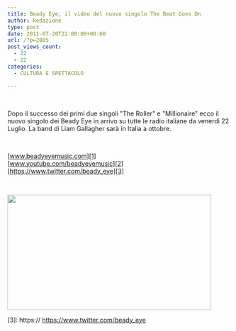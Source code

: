 ```yaml
---
title: Beady Eye, il video del nuovo singolo The Beat Goes On
author: Redazione
type: post
date: 2011-07-20T22:00:00+00:00
url: /?p=2805
post_views_count:
  - 22
  - 22
categories:
  - CULTURA E SPETTACOLO

---
```

&nbsp;



Dopo il successo dei primi due singoli "The Roller" e "Millionaire" ecco il nuovo singolo dei Beady Eye in arrivo su tutte le radio italiane da venerd&igrave; 22 Luglio. La band di Liam Gallagher sar&agrave; in Italia a ottobre.

&nbsp;

[www.beadyeyemusic.com][1]  
[www.youtube.com/beadyeyemusic][2]  
 [https://www.twitter.com/beady_eye][3]

&nbsp;

<img decoding="async" loading="lazy" width="460" height="260" src="/FCKFiles/beady int.jpg" alt="" />

 [1]: https://www.beadyeyemusic.com
 [2]: https://www.youtube.com/beadyeyemusic
 [3]: https:// https://www.twitter.com/beady_eye